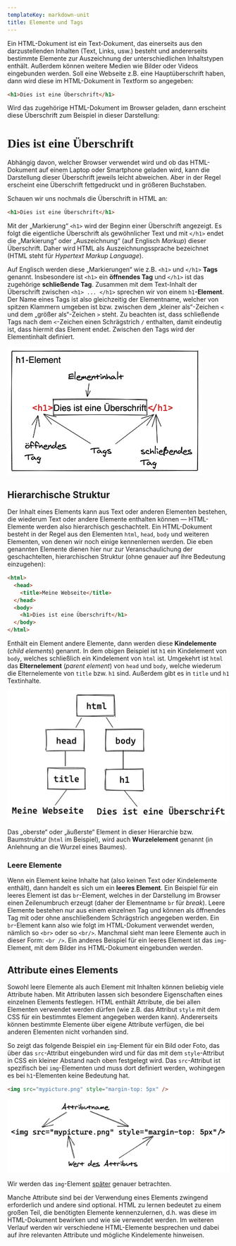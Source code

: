 ```yaml
---
templateKey: markdown-unit
title: Elemente und Tags
---
```


Ein HTML-Dokument ist ein Text-Dokument, das einerseits aus den darzustellenden Inhalten
(Text, Links, usw.) besteht und andererseits bestimmte Elemente zur Auszeichnung
der unterschiedlichen Inhaltstypen enthält. Außerdem können
weitere Medien wie Bilder oder Videos eingebunden werden. Soll eine Webseite z.B. eine Hauptüberschrift
haben, dann wird diese im HTML-Dokument in Textform so angegeben:

```html
<h1>Dies ist eine Überschrift</h1>
```

Wird das zugehörige HTML-Dokument im Browser geladen, dann erscheint diese Überschrift
zum Beispiel in dieser Darstellung:

<h1 style="font-family: serif;">Dies ist eine Überschrift</h1>

Abhängig davon, welcher Browser verwendet wird und ob das HTML-Dokument auf einem Laptop oder
Smartphone geladen wird, kann die Darstellung dieser Überschrift jeweils leicht abweichen.
Aber in der Regel erscheint eine Überschrift fettgedruckt und in größeren Buchstaben.

Schauen wir uns nochmals die Überschrift in HTML an:

```html
<h1>Dies ist eine Überschrift</h1>
```

Mit der „Markierung“ `<h1>` wird der Beginn einer Überschrift angezeigt. Es folgt die
eigentliche Überschrift als gewöhnlicher Text und mit `</h1>` endet die „Markierung“
oder „Auszeichnung“ (auf Englisch _Markup_) dieser Überschrift. Daher wird HTML als
Auszeichnungssprache bezeichnet (HTML steht für _Hypertext Markup Language_).

Auf Englisch werden diese „Markierungen“ wie z.B. `<h1>` und `</h1>` **Tags** genannt.
Insbesondere ist `<h1>` ein **öffnendes Tag** und `</h1>` ist das zugehörige **schließende Tag**.
Zusammen mit dem Text-Inhalt der Überschrift zwischen `<h1> ... </h1>` sprechen wir
von einem `h1`**-Element**. Der Name eines Tags ist also gleichzeitig der Elementname,
welcher von spitzen Klammern umgeben ist bzw. zwischen dem „kleiner als“-Zeichen `<` und dem
„größer als“-Zeichen `>` steht. Zu beachten ist, dass schließende Tags nach dem
`<`-Zeichen einen Schrägstrich `/` enthalten, damit eindeutig ist, dass hiermit
das Element endet. Zwischen den Tags wird der Elementinhalt definiert.

![HTML-Element mit Tags](../../images/html/element-tags.png)

## Hierarchische Struktur

Der Inhalt eines Elements kann aus Text oder anderen Elementen bestehen, die wiederum
Text oder andere Elemente enthalten können &mdash; HTML-Elemente werden also hierarchisch
geschachtelt. Ein HTML-Dokument besteht in der Regel aus den Elementen `html`, `head`,
`body` und weiteren Elementen, von denen wir noch einige kennenlernen werden. Die eben
genannten Elemente dienen hier nur zur Veranschaulichung der geschachtelten,
hierarchischen Struktur (ohne genauer auf ihre Bedeutung einzugehen):

```html
<html>
  <head>
    <title>Meine Webseite</title>
  </head>
  <body>
    <h1>Dies ist eine Überschrift</h1>
  </body>
</html>
```

Enthält ein Element andere Elemente, dann werden diese **Kindelemente** (_child elements_)
genannt. In dem obigen Beispiel ist `h1` ein Kindelement von `body`, welches schließlich
ein Kindelement von `html` ist. Umgekehrt ist `html` das **Elternelement** (_parent
element_) von `head` und `body`, welche wiederum die Elternelemente von `title` bzw.
`h1` sind. Außerdem gibt es in `title` und `h1` Textinhalte.

![Hierarchische Struktur eines HTML-Dokuments](../../images/html/hierarchie.png)

Das „oberste“ oder „äußerste“ Element in dieser Hierarchie bzw. Baumstruktur
(`html` im Beispiel), wird auch **Wurzelelement** genannt (in Anlehnung an die Wurzel eines Baumes).

### Leere Elemente

Wenn ein Element keine Inhalte hat (also keinen Text oder Kindelemente enthält), dann
handelt es sich um ein **leeres Element**. Ein Beispiel für ein leeres Element ist das
`br`-Element, welches in der Darstellung im Browser einen Zeilenumbruch erzeugt
(daher der Elementname `br` für _break_).
Leere Elemente bestehen nur aus einem einzelnen Tag und können als öffnendes Tag mit oder
ohne anschließendem Schrägstrich angegeben werden. Ein `br`-Element kann also wie folgt
im HTML-Dokument verwendet werden, nämlich so `<br>` oder so `<br/>`. Manchmal sieht man
leere Elemente auch in dieser Form: `<br />`. Ein anderes Beispiel für ein leeres Element
ist das `img`-Element, mit dem Bilder ins HTML-Dokument eingebunden werden.

## Attribute eines Elements

Sowohl leere Elemente als auch Element mit Inhalten können beliebig viele Attribute haben.
Mit Attributen lassen sich besondere Eigenschaften eines einzelnen Elements
festlegen. HTML enthält Attribute, die bei allen Elementen verwendet werden dürfen
(wie z.B. das Attribut `style` mit dem CSS für ein bestimmtes Element angegeben
werden kann). Andererseits können bestimmte Elemente über eigene Attribute verfügen,
die bei anderen Elementen nicht vorhanden sind.

So zeigt das folgende Beispiel ein `img`-Element für ein Bild oder Foto,
das über das `src`-Attribut eingebunden wird und für das mit dem `style`-Attribut
in CSS ein kleiner Abstand nach oben festgelegt wird. Das `src`-Attribut ist
spezifisch bei `img`-Elementen und muss dort definiert werden, wohingegen es bei
`h1`-Elementen keine Bedeutung hat.

```html
<img src="mypicture.png" style="margin-top: 5px" />
```

![Attribute eines HTML-Elements](../../images/html/attribute.png)

Wir werden das `img`-Element [später](../bilder) genauer betrachten.

Manche Attribute sind bei der Verwendung eines Elements zwingend erforderlich
und andere sind optional. HTML zu lernen bedeutet zu einem großen Teil, die benötigten
Elemente kennenzulernen, d.h. was diese im HTML-Dokument bewirken und wie sie
verwendet werden. Im weiteren Verlauf werden wir verschiedene HTML-Elemente
besprechen und dabei auf ihre relevanten Attribute und mögliche
Kindelemente hinweisen.
